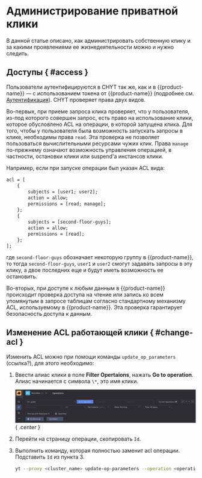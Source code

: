 # Администрирование приватной клики

В данной статье описано, как администрировать собственную клику и за какими проявлениями ее жизнедеятельности можно и нужно следить. 

## Доступы { #access }

Пользователи аутентифицируются в CHYT так же, как и в {{product-name}} — с использованием токена от {{product-name}} (подробнее см. [Аутентификация](../../../../../user-guide/storage/auth.md)). CHYT проверяет права двух видов.

Во-первых, при приеме запроса клика проверяет, что у пользователя, из-под которого совершен запрос, есть право на использование клики, которое обусловлено ACL на операции, в которой запущена клика. Для того, чтобы у пользователя была возможность запускать запросы в клике, необходимы права `read`. Эта проверка не позволяет пользоваться вычислительными ресурсами чужих клик. Права `manage` по-прежнему означают возможность управления операцией, в частности, остановки клики или suspend'а инстансов клики.

Например, если при запуске операции был указан ACL вида:

```
acl = [
    {
        subjects = [user1; user2];
        action = allow;
        permissions = [read; manage];
    };
    {
        subjects = [second-floor-guys];
        action = allow;
        permissions = [read];
    };
];
```

где `second-floor-guys` обозначает некоторую группу в {{product-name}}, то тогда `second-floor-guys`, `user1` и `user2` смогут задавать запросы в эту клику, а двое последних еще и будут иметь возможность ее остановить.

Во-вторых, при доступе к любым данным в {{product-name}} происходит проверка доступа на чтение или запись ко всем упомянутым в запросе таблицам согласно стандартному механизму ACL, используемому в {{product-name}}. Эта проверка гарантирует безопасность доступа к данным.

## Изменение ACL работающей клики { #change-acl }

Изменить ACL можно при помощи команды `update_op_parameters` (ссылка?), для этого необходимо:

1. Ввести алиас клики в поле **Filter Opertaions**, нажать **Go to operation**. Алиас начинается с символа `\*`, это имя клики.

   ![find_operation_by_alias](../../../../../../images/find_op_by_alias.png){ .center }

2. Перейти на страницу операции, скопировать `Id`.

3. Выполнить команду, которая полностью заменит acl операции. Подставить `Id` из пункта 3.

   ```bash
   yt --proxy <cluster_name> update-op-parameters --operation <operation_id> '{acl = [{subjects=[robot-1; robot-2; robot-3]; action=allow; permissions=[read]};{subjects=[<subject>]; action=allow; permissions=[read;manage]}]}'
   ```
